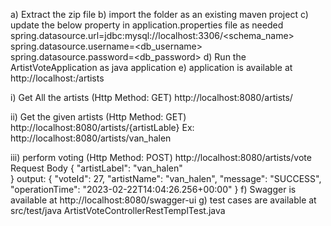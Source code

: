 a) Extract the zip file
b) import the folder as an existing maven project
c) update the below property in application.properties file as needed
   spring.datasource.url=jdbc:mysql://localhost:3306/<schema_name>
   spring.datasource.username=<db_username>
   spring.datasource.password=<db_password>
d) Run the ArtistVoteApplication as java application
e) application is available at http://localhost:<port>/artists
	
   i) Get All the artists (Http Method: GET)
   http://localhost:8080/artists/
   
   ii) Get the given artists (Http Method: GET)
   http://localhost:8080/artists/{artistLable}
   Ex: http://localhost:8080/artists/van_halen
   
   iii) perform voting (Http Method: POST)
   http://localhost:8080/artists/vote
   Request Body
   {
	"artistLabel": "van_halen"	
   }
   output:
   {
    "voteId": 27,
    "artistName": "van_halen",
    "message": "SUCCESS",
    "operationTime": "2023-02-22T14:04:26.256+00:00"
   }
f) Swagger is available at 
   http://localhost:8080/swagger-ui
g) test cases are available at src/test/java
   ArtistVoteControllerRestTemplTest.java
